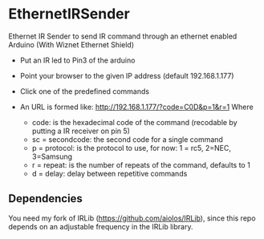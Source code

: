 # EthernetIRSender

Ethernet IR Sender to send IR command through an ethernet enabled Arduino (With Wiznet Ethernet Shield)
  - Put an IR led to Pin3 of the arduino
  - Point your browser to the given IP address (default 192.168.1.177)
  - Click one of the predefined commands

  - An URL is formed like: http://192.168.1.177/?code=C0D&p=1&r=1
    Where
    - code: is the hexadecimal code of the command (recodable by putting a IR receiver on pin 5)
    - sc = secondcode: the second code for a single command
    - p = protocol: is the protocol to use, for now: 1 = rc5, 2=NEC, 3=Samsung
    - r = repeat: is the number of repeats of the command, defaults to 1
    - d = delay: delay between repetitive commands

## Dependencies
You need my fork of IRLib (https://github.com/aiolos/IRLib), since this repo depends on an adjustable frequency in the IRLib library.
